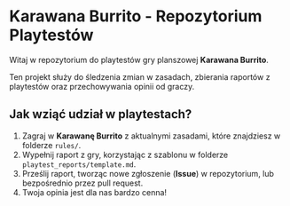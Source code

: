 # Karawana Burrito - Repozytorium Playtestów

Witaj w repozytorium do playtestów gry planszowej **Karawana Burrito**.

Ten projekt służy do śledzenia zmian w zasadach, zbierania raportów z playtestów oraz przechowywania opinii od graczy.

## Jak wziąć udział w playtestach?

1.  Zagraj w **Karawanę Burrito** z aktualnymi zasadami, które znajdziesz w folderze `rules/`.
2.  Wypełnij raport z gry, korzystając z szablonu w folderze `playtest_reports/template.md`.
3.  Prześlij raport, tworząc nowe zgłoszenie (**Issue**) w repozytorium, lub bezpośrednio przez pull request.
4.  Twoja opinia jest dla nas bardzo cenna!
